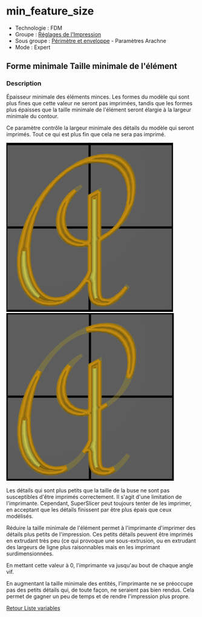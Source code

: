 # min_feature_size

* Technologie : FDM
* Groupe : [Réglages de l'Impression](../print_settings/print_settings.md)
* Sous groupe : [Périmètre et enveloppe](../print_settings/print_settings.md#périmètre-et-enveloppe)  - Paramètres Arachne 
* Mode : Expert

## Forme minimale  Taille minimale de l'élément

### Description

Épaisseur minimale des éléments minces. Les formes du modèle qui sont plus fines que cette valeur ne seront pas imprimées, tandis que les formes plus épaisses que la taille minimale de l'élément seront élargie à la largeur minimale du contour.

Ce paramètre contrôle la largeur minimale des détails du modèle qui seront imprimés. Tout ce qui est plus fin que cela ne sera pas imprimé.

![Largeur à 0.1](./images/min_feature_size/min_feature_size_01.png)
![Largeur à 0.5](./images/min_feature_size/min_feature_size_05.png)


Les détails qui sont plus petits que la taille de la buse ne sont pas susceptibles d'être imprimés correctement. Il s'agit d'une limitation de l'imprimante. Cependant, SuperSlicer peut toujours tenter de les imprimer, en acceptant  que les détails finissent par être plus épais que ceux modélisés.

Réduire la taille minimale de l'élément permet à l'imprimante d'imprimer des détails plus petits de l'impression. Ces petits détails peuvent être imprimés en extrudant très peu (ce qui provoque une sous-extrusion, ou en extrudant des largeurs de ligne plus raisonnables mais en les imprimant surdimensionnées. 

En mettant cette valeur à 0, l'imprimante va jusqu'au bout de chaque angle vif.

En augmentant la taille minimale des entités, l'imprimante ne se préoccupe pas des petits détails qui, de toute façon, ne seraient pas bien rendus. Cela permet de gagner un peu de temps et de rendre l'impression plus propre.

[Retour Liste variables](variable_list.md)
